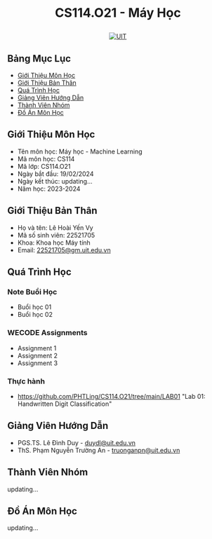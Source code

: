 # <p align="center">CS114.O21 - Máy Học</p>


<p align="center">
  <a href="https://www.uit.edu.vn">
    <img src="https://www.uit.edu.vn/sites/vi/files/banner_uit.png" alt="UIT">
  </a>
</p>



## Bảng Mục Lục
- [Giới Thiệu Môn Học](#giới-thiệu-môn-học)
- [Giới Thiệu Bản Thân](#giới-thiệu-bản-thân)
- [Quá Trình Học](#quá-trình-học)
- [Giảng Viên Hướng Dẫn](#giảng-viên-hướng-dẫn)
- [Thành Viên Nhóm](#thành-viên-nhóm)
- [Đồ Án Môn Học](#đồ-án-môn-học)
  

## Giới Thiệu Môn Học
- Tên môn học: Máy học - Machine Learning
- Mã môn học: CS114
- Mã lớp: CS114.O21
- Ngày bắt đầu: 19/02/2024
- Ngày kết thúc: updating...
- Năm học: 2023-2024
## Giới Thiệu Bản Thân
- Họ và tên: Lê Hoài Yến Vy
- Mã số sinh viên: 22521705
- Khoa: Khoa học Máy tính
- Email: 22521705@gm.uit.edu.vn
## Quá Trình Học
### Note Buổi Học
- Buổi học 01
- Buổi học 02
### WECODE Assignments
- Assignment 1
- Assignment 2
- Assignment 3
### Thực hành
- https://github.com/PHTLing/CS114.O21/tree/main/LAB01 "Lab 01: Handwritten Digit Classification"
## Giảng Viên Hướng Dẫn
- PGS.TS. Lê Đình Duy - duydl@uit.edu.vn
- ThS. Phạm Nguyễn Trường An - truonganpn@uit.edu.vn

## Thành Viên Nhóm
updating...

## Đồ Án Môn Học
updating...

